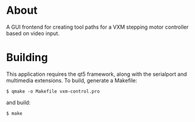 # About
A GUI frontend for creating tool paths for a VXM stepping motor controller
based on video input.

# Building
This application requires the qt5 framework, along with the serialport and
multimedia extensions. To build, generate a Makefile:

    $ qmake -o Makefile vxm-control.pro

and build:

    $ make

